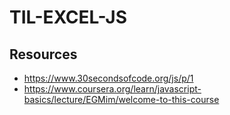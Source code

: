 # TIL-EXCEL-JS
## Resources
* https://www.30secondsofcode.org/js/p/1
* https://www.coursera.org/learn/javascript-basics/lecture/EGMim/welcome-to-this-course
